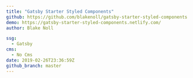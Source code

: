 ```yaml
---
title: "Gatsby Starter Styled Components"
github: https://github.com/blakenoll/gatsby-starter-styled-components
demo: https://gatsby-starter-styled-components.netlify.com/
author: Blake Noll

ssg:
  - Gatsby
cms:
  - No Cms
date: 2019-02-26T23:36:59Z
github_branch: master
---
```

